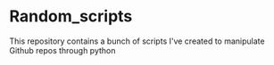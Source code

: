 # Random_scripts
This repository contains a bunch of scripts I've created to manipulate Github repos through python
